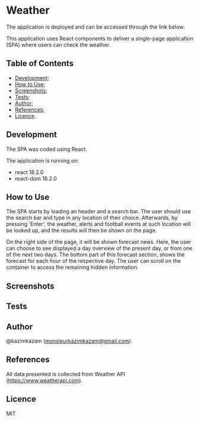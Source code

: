 # Weather

The application is deployed and can be accessed through the link below:



This application uses React components to deliver a single-page application (SPA) where users can check the weather.

## Table of Contents

- [Development](#development);
- [How to Use](#how-to-use);
- [Screenshots](#screenshots);
- [Tests](#tests);
- [Author](#author);
- [References](#references);
- [Licence](#licence).

## Development

The SPA was coded using React.

The application is running on:

- react 18.2.0
- react-dom 18.2.0

## How to Use

The SPA starts by loading an header and a search bar. The user should use the search bar and type in any location of their choice. Afterwards, by pressing 'Enter', the weather, alerts and football events at such location will be looked up, and the results will then be shown on the page.

On the right side of the page, it will be shown forecast news. Here, the user can choose to see displayed a day overview of the present day, or from one of the next two days.
The bottom part of this forecast section, shows the forecast for each hour of the respective day. The user can scroll on the container to access the remaining hidden information.

## Screenshots



## Tests



## Author

@kazimkazam (monsieurkazimkazam@gmail.com).

## References

All data presented is collected from Weather API (https://www.weatherapi.com).

## Licence

MIT